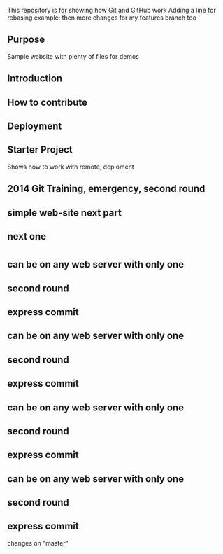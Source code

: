 
This repository is for showing how Git and GitHub work
Adding a line for rebasing example:
then more changes for my features branch too


## Purpose

Sample website with plenty of files for demos

## Introduction

## How to contribute

## Deployment

## Starter Project
Shows how to work with remote, deploment

## 2014 Git Training, emergency, second round

## simple web-site next part

## next one

#
## can be on any web server with only one

## second round

## express commit

## can be on any web server with only one

## second round

## express commit

## can be on any web server with only one

## second round

## express commit

## can be on any web server with only one

## second round

## express commit


changes on "master"